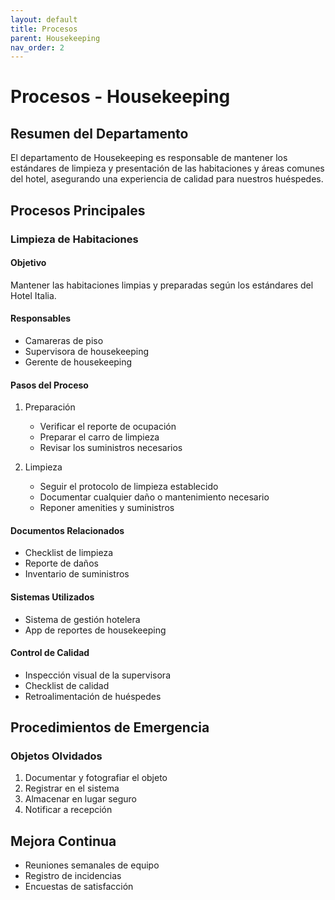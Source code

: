 ```yaml
---
layout: default
title: Procesos
parent: Housekeeping
nav_order: 2
---
```


# Procesos - Housekeeping

## Resumen del Departamento
El departamento de Housekeeping es responsable de mantener los estándares de limpieza y presentación de las habitaciones y áreas comunes del hotel, asegurando una experiencia de calidad para nuestros huéspedes.

## Procesos Principales

### Limpieza de Habitaciones

#### Objetivo
Mantener las habitaciones limpias y preparadas según los estándares del Hotel Italia.

#### Responsables
- Camareras de piso
- Supervisora de housekeeping
- Gerente de housekeeping

#### Pasos del Proceso
1. Preparación
   - Verificar el reporte de ocupación
   - Preparar el carro de limpieza
   - Revisar los suministros necesarios

2. Limpieza
   - Seguir el protocolo de limpieza establecido
   - Documentar cualquier daño o mantenimiento necesario
   - Reponer amenities y suministros

#### Documentos Relacionados
- Checklist de limpieza
- Reporte de daños
- Inventario de suministros

#### Sistemas Utilizados
- Sistema de gestión hotelera
- App de reportes de housekeeping

#### Control de Calidad
- Inspección visual de la supervisora
- Checklist de calidad
- Retroalimentación de huéspedes

## Procedimientos de Emergencia

### Objetos Olvidados
1. Documentar y fotografiar el objeto
2. Registrar en el sistema
3. Almacenar en lugar seguro
4. Notificar a recepción

## Mejora Continua
- Reuniones semanales de equipo
- Registro de incidencias
- Encuestas de satisfacción